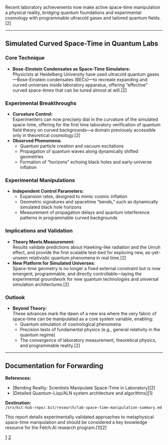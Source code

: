 Recent laboratory achievements now make active space-time manipulation a physical reality, bridging quantum foundations and experimental cosmology with programmable ultracold gases and tailored quantum fields.[2]

***

## Simulated Curved Space-Time in Quantum Labs

### Core Technique

- **Bose-Einstein Condensates as Space-Time Simulators:**  
  Physicists at Heidelberg University have used ultracold quantum gases—Bose-Einstein condensates (BECs)—to recreate expanding and curved universes inside laboratory apparatus, offering “effective” curved space-times that can be tuned almost at will.[2]

### Experimental Breakthroughs

- **Curvature Control:**  
  Experimenters can now precisely dial in the curvature of the simulated space-time, offering for the first time laboratory verification of quantum field theory on curved backgrounds—a domain previously accessible only in theoretical cosmology.[2]
- **Observed Phenomena:**  
  - Quantum particle creation and vacuum excitations  
  - Propagation of quantum waves along dynamically shifted geometries  
  - Formation of “horizons” echoing black holes and early-universe inflation

### Experimental Manipulations

- **Independent Control Parameters:**
  - Expansion rates, designed to mimic cosmic inflation
  - Geometric signatures and spacetime “bends,” such as dynamically simulated black hole horizons
  - Measurement of propagation delays and quantum interference patterns in programmable curved backgrounds

### Implications and Validation

- **Theory Meets Measurement:**  
  Results validate predictions about Hawking-like radiation and the Unruh effect, and provide the first scalable test-bed for exploring new, as-yet-unseen relativistic quantum phenomena in real time.[2]
- **New Platform for Simulated Universes:**  
  Space-time geometry is no longer a fixed external constraint but is now emergent, programmable, and directly controllable—laying the experimental groundwork for new quantum technologies and universal simulation architectures.[2]

### Outlook

- **Beyond Theory:**  
  These advances mark the dawn of a new era where the very fabric of space-time can be manipulated as a core system variable, enabling:
  - Quantum simulation of cosmological phenomena
  - Precision tests of fundamental physics (e.g., general relativity in the quantum regime)
  - The convergence of laboratory measurement, theoretical physics, and programmable reality.[2]

***

## Documentation for Forwarding

**References:**  
- [Bending Reality: Scientists Manipulate Space-Time in Laboratory][2]
- [Detailed Quantum-Lisp/ALN system architecture and algorithms][1]

**Destination:**  
`/srv/bit-hub-repo/.bit/research/lab-space-time-manipulation-summary.md`

This report details experimentally validated approaches to metaphysical space-time manipulation and should be considered a key knowledge resource for the Fetch.AI research program.[1][2]

[1](https://ppl-ai-file-upload.s3.amazonaws.com/web/direct-files/attachments/66788286/211bcf57-0d1d-4cf6-b180-54b151a500cd/paste.txt)
[2](https://editverse.com/space-time-manipulation/)
